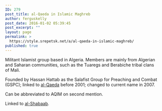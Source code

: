 ```yaml
---
ID: 279
post_title: al-Qaeda in Islamic Maghreb
author: ferguskelly
post_date: 2016-01-02 05:39:45
post_excerpt: ""
layout: page
permalink: >
  https://style.srepetsk.net/a/al-qaeda-in-islamic-maghreb/
published: true
---
```

Militant Islamist group based in Algeria. Members are mainly from Algerian and Saharan communities, such as the Tuaregs and Berabiche tribal clans of Mali.

Founded by Hassan Hattab as the Salafist Group for Preaching and Combat (GSPC); linked to <a href="https://style.srepetsk.net/a/al-qaeda/">al-Qaeda</a> before 2001; changed to current name in 2007.

Can be abbreviated to AQIM on second mention.

Linked to <a href="https://style.srepetsk.net/a/al-shabaab/">al-Shabaab</a>.
